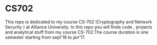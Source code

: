 # CS702
This repo is  dedicated to my course CS-702 (Cryptography and Network Security ) at Alliance University.
In this repo you will finds code , projects and analytical stuff from my course CS-702.The course duration is one semester starting from sept'16 to jan'17.
